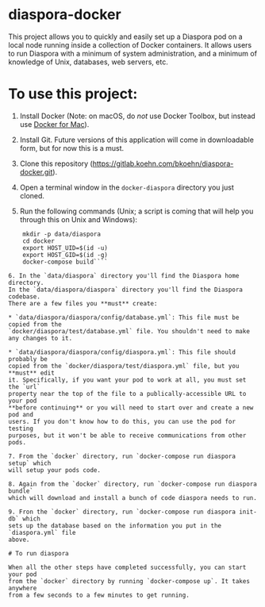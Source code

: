 # diaspora-docker

This project allows you to quickly and easily set up a Diaspora pod on a local
node running inside a collection of Docker containers. It allows users to run
Diaspora with a minimum of system administration, and a minimum of knowledge
of Unix, databases, web servers, etc. 

# To use this project:

1. Install Docker (Note: on macOS, do *not* use Docker Toolbox, but 
instead use [Docker for Mac](https://docs.docker.com/docker-for-mac/docker-toolbox/#/the-docker-for-mac-environment)).

2. Install Git. Future versions of this application will come in downloadable 
form, but for now this is a must. 

3. Clone this repository (https://gitlab.koehn.com/bkoehn/diaspora-docker.git).

4. Open a terminal window in the `docker-diaspora` directory you just cloned.

5. Run the following commands (Unix; a script is coming that will help you through
this on Unix and Windows):

````    rm -rf data/diaspora
    mkdir -p data/diaspora
    cd docker
    export HOST_UID=$(id -u)
    export HOST_GID=$(id -g)
    docker-compose build````

6. In the `data/diaspora` directory you'll find the Diaspora home directory. 
In the `data/diaspora/diaspora` directory you'll find the Diaspora codebase. 
There are a few files you **must** create:

* `data/diaspora/diaspora/config/database.yml`: This file must be copied from the
`docker/diaspora/test/database.yml` file. You shouldn't need to make any changes to it. 

* `data/diaspora/diaspora/config/diaspora.yml`: This file should probably be 
copied from the `docker/diaspora/test/diaspora.yml` file, but you **must** edit
it. Specifically, if you want your pod to work at all, you must set the `url`
property near the top of the file to a publically-accessible URL to your pod
**before continuing** or you will need to start over and create a new pod and
users. If you don't know how to do this, you can use the pod for testing
purposes, but it won't be able to receive communications from other pods. 

7. From the `docker` directory, run `docker-compose run diaspora setup` which
will setup your pods code. 

8. Again from the `docker` directory, run `docker-compose run diaspora bundle`
which will download and install a bunch of code diaspora needs to run. 

9. Fron the `docker` directory, run `docker-compose run diaspora init-db` which 
sets up the database based on the information you put in the `diaspora.yml` file
above. 

# To run diaspora

When all the other steps have completed successfully, you can start your pod
from the `docker` directory by running `docker-compose up`. It takes anywhere
from a few seconds to a few minutes to get running. 
